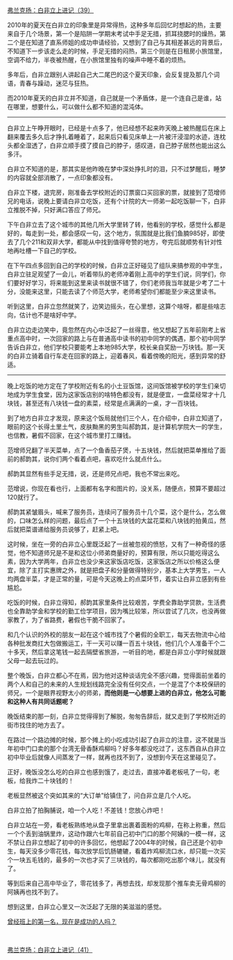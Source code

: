 <p></p><a href="https://zhuanlan.zhihu.com/p/98709939" data-draft-node="block" data-draft-type="link-card" data-image="https://pic2.zhimg.com/v2-67c5fbaf734136d192f983e825d0e695_180x120.jpg" data-image-width="827" data-image-height="270" class="internal">弗兰克扬：白非立上进记（39）</a><p>2010年的夏天在白非立的印象里是异常得热，这种多年后回忆时想起的热，主要来自于几个场景，第一个是陷阱一学期末考试中手足无措，抓耳挠腮时的燥热，第二个是在知道了直系师姐的成功申请经验，又想到了自己与其相差甚远的背景后，不知道下一步该走么走的时候，手足无措的闷热，第三个则是在日租房小旅馆里，空调不给力，半夜被热醒，在小旅馆里独有的噪声中睡不着的烦热。</p><p>多年后，白非立跟别人讲起自己大二尾巴的这个夏天印象，会反复提及那几个词语，青春与躁动，迷茫与狂热。</p><p>而2010年夏天的白非立并不知道，自己就是一个矛盾体，是一个连自己是谁，站在哪里，想要什么，可以做什么都不知道的混沌体。</p><hr/><p>白非立上午睁开眼时，已经是十点多了，他已经想不起来昨天晚上被热醒后在床上翻来覆去多久后才挣扎着睡着了，起来后只看见床单上一片被汗浸湿的水迹，连枕头都全湿透了，白非立顺手摸了摸自己的脖子，感叹道，自己脖子居然也能出这么多汗。</p><p>白非立不知道的是，那其实是他昨晚在梦中深处挣扎时的泪，只不过梦醒后，睡梦的内容就全部消散了，一点印象都没有。</p><p>白非立下楼，退完房，刚准备去学校附近的订票窗口买回家的票，就接到了范增师兄的电话，说晚上要请白非立吃饭，还有个计院的大一师弟一起吃饭聊一下，白非立推脱不掉，只好满口答应了师兄。</p><p>下午白非立去了这个城市的其他几所大学里转了转，他看别的学校，感觉什么都是好的，每走到一处，都会感叹一句，这个地方，氛围就是比我们鱼腩985好，即使去了几个211和双非大学，都能从中找到值得夸赞的地方，夸完后就顺势有针对性地再吐槽一下自己的学校。</p><p>在下午四点多回到自己的学校的时候，白非立正好碰见了组队来搞参观的中学生，白非立驻足观望了一会儿，听着带队的老师冲着刚上高中的学生们说，同学们，你们要好好学习，将来能到这里来读书就很不错了，你们老师我当年就是少考了二十分，没能来这里，只能去读了个师范大学，老师希望你们都能至少来这里读书。</p><p>听到这里，白非立忽然就笑了，边笑边摇头，在心里想，这算个啥呀，都是些啥志向，估计也不是啥好中学。</p><p>白非立边走边笑中，竟忽然在内心中泛起了一丝得意，他又想起了五年前刚考上省重点高中时，一次回家的路上与在普通高中读书的初中同学的偶遇，那个初中同学告诉白非立，他们学校只要能考上本地985大学，校长亲自奖励一万块钱。那一天的白非立骑着自行车走在回家的路上，迎着春风，看着傍晚的阳光，感到异常的舒适。</p><hr/><p>晚上吃饭的地方定在了学校附近有名的小土豆饭馆，这间饭馆被学校的学生们亲切地成为学生食堂，因为这家饭店别的啥特色都没有，就是便宜，一盘菜经常才十几块钱，甚至还有八块钱一盘的素菜，经常是点满满的一桌，才一百块钱。</p><p>到了地方白非立才发现，原来这个饭局就他们三个人，在介绍中，白非立知道了，眼前的这个长得土里土气，皮肤黝黑的男生叫郝韵其，是计算机学院大一的学生，也信教，暑假不回家，在这个城市里打工赚钱。</p><p>范增师兄翻了半天菜单，点了一个鱼香茄子煲，十五块钱，然后就把菜单推给了面前的郝韵其，说你们两个看着点吧，喜欢吃什么就点什么。</p><p>郝韵其显然有些手足无措，说，还是师兄点吧，我也不常出来吃。</p><p>范增说，你现在看也行，上面都有名字和图片的，没关系，随便点，预算不要超过120就行了。</p><p>郝韵其紧皱眉头，喊来了服务员，连续问了服务员十几个菜，这个是什么，怎么做的，口味怎么样的问题，最后点了一个十五块钱的大盆花菜和八块钱的拍黄瓜，然后就把菜谱递给服务员说够了，赶紧上吧。</p><p>这时候，坐在一旁的白非立心里既泛起了一丝被忽视的愤怒，又有了一种奇怪的感觉，他不知道师兄是不是和这位小师弟商量好的，预算有限，所以只能吃得这么素，因为大学两年，白非立也没少来这家饭店吃饭，这家饭店之所以价格这么便宜，除了主打实惠牌之外，就是把盘子和分量做得特别少，基本上大学男生，一人均两盘半菜，才是正常的量，可是今天这晚上的点菜环节，着实让白非立感到有些尴尬。</p><p>吃饭的时候，白非立得知，郝韵其家里条件比较艰苦，学费全靠助学贷款，生活费也全靠助学金和学校的勤工俭学项目，因为嘴比较笨，所以尝试了几次，也没再做家教了，为了省路费，暑假也干脆不回家了。</p><p>和几个认识的外校的朋友一起在这个城市找了个暑假的全职工，每天去物流中心给各种批发商扛大包做搬运工，干一天可以赚一百五十块钱，他们几个人准备干个二十多天，然后拿这笔钱一起去隔壁省旅游，一听目的地，都是白非立小学时候就跟父母一起去玩过的。</p><p>整个晚饭，白非立都心不在焉，因为他对这种谈话完全不感兴趣，觉得面前坐着的两个人和自己的未来的人生规划线路完全没有任何交点，一个是混了个本校保研的师兄，一个是眼界视野太小的师弟，<b>而他则是一心想要上进的白非立，他怎么可能和这种人有共同话题呢？</b></p><p>晚饭结束的那一刻，白非立觉得得到了解脱，匆匆告辞后，就又走到了学校附近的街市找住的地方去了。</p><p>在路过一个路边摊的时候，那个摊上的小吃成功引起了白非立的注意，这不就是当年初中门口卖的那个台湾无骨香酥鸡柳吗？好多年都没吃过了，这东西自从白非立初中毕业后就像人间蒸发了一样，就再也找不到了，没想到今天在这里碰见了。</p><p>正好，晚饭没怎么吃的白非立也感到饿了，走过去，直接冲着老板吼了一句，老板，给我炸二十块钱的！</p><p>老板显然被这个突如其来的“大订单”给镇住了，问白非立是几个人吃。</p><p>白非立拍了拍胸脯说，咱一个人吃！不差钱！您放心炸吧！</p><p>白非立站在一旁，看老板熟练地从盘子里拿出裹着面粉的鸡柳，在称上称重，然后一个个丢到油锅里炸，这动作跟六七年前自己初中门口的那个阿姨的一模一样，这不禁让白非立想起了初中的许多回忆，他想起了2004年的时候，自己还是个初中生，每天没多少零花钱，每次放学后饥肠辘辘，看着炸鸡柳流口水，却只能一次买个一块五毛钱的，最多的一次也才买了三块钱的，每次都刚吃出那个味儿，就没有了。</p><p>等到后来自己高中毕业了，零花钱多了，再想去找，却发现那个推车卖无骨鸡柳的阿姨再也找不到了。</p><p>想到这里，白非立心里又一次泛起了无限的美滋滋的感觉。</p><a href="https://www.zhihu.com/question/302310433/answer/913644178" data-draft-node="block" data-draft-type="link-card" class="internal">曾经班上的第一名，现在是成功的人吗？</a><p class="ztext-empty-paragraph"><br/></p><a href="https://zhuanlan.zhihu.com/p/99004041" data-draft-node="block" data-draft-type="link-card" data-image="https://pic2.zhimg.com/v2-7bea8ddf2e22c07b098f10cfd6285dc9_180x120.jpg" data-image-width="819" data-image-height="256" class="internal">弗兰克扬：白非立上进记（41）</a><p></p>